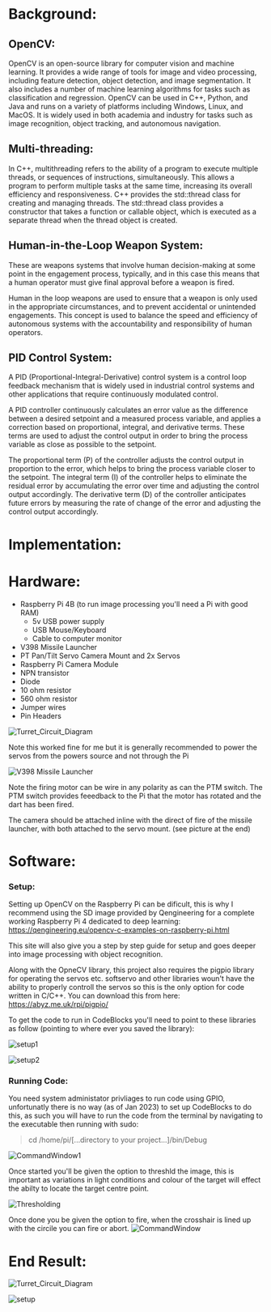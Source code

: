 # Background:
## OpenCV:
OpenCV is an open-source library for computer vision and machine learning. It provides a wide range of tools for image and video processing, including feature detection, object detection, and image segmentation. It also includes a number of machine learning algorithms for tasks such as classification and regression. OpenCV can be used in C++, Python, and Java and runs on a variety of platforms including Windows, Linux, and MacOS. It is widely used in both academia and industry for tasks such as image recognition, object tracking, and autonomous navigation.

## Multi-threading:
In C++, multithreading refers to the ability of a program to execute multiple threads, or sequences of instructions, simultaneously. This allows a program to perform multiple tasks at the same time, increasing its overall efficiency and responsiveness. C++ provides the std::thread class for creating and managing threads. The std::thread class provides a constructor that takes a function or callable object, which is executed as a separate thread when the thread object is created.

## Human-in-the-Loop Weapon System:
These are weapons systems that involve human decision-making at some point in the engagement process, typically, and in this case this means that a human operator must give final approval before a weapon is fired.

Human in the loop weapons are used to ensure that a weapon is only used in the appropriate circumstances, and to prevent accidental or unintended engagements. This concept is used to balance the speed and efficiency of autonomous systems with the accountability and responsibility of human operators.

## PID Control System:
A PID (Proportional-Integral-Derivative) control system is a control loop feedback mechanism that is widely used in industrial control systems and other applications that require continuously modulated control.

A PID controller continuously calculates an error value as the difference between a desired setpoint and a measured process variable, and applies a correction based on proportional, integral, and derivative terms. These terms are used to adjust the control output in order to bring the process variable as close as possible to the setpoint.

The proportional term (P) of the controller adjusts the control output in proportion to the error, which helps to bring the process variable closer to the setpoint. The integral term (I) of the controller helps to eliminate the residual error by accumulating the error over time and adjusting the control output accordingly. The derivative term (D) of the controller anticipates future errors by measuring the rate of change of the error and adjusting the control output accordingly.

# Implementation:

# Hardware:
- Raspberry Pi 4B (to run image processing you'll need a Pi with good RAM)
  - 5v USB power supply
  - USB Mouse/Keyboard
  - Cable to computer monitor   
- V398 Missile Launcher
- PT Pan/Tilt Servo Camera Mount and 2x Servos
- Raspberry Pi Camera Module
- NPN transistor
- Diode
- 10 ohm resistor
- 560 ohm resistor
- Jumper wires
- Pin Headers


![Turret_Circuit_Diagram](https://github.com/JasperWH/Turret-with-OpenCV/blob/main/Pictures/Turret_Circuit_Diagram.png)

Note this worked fine for me but it is generally recommended to power the servos from the powers source and not through the Pi

![V398 Missile Launcher](https://github.com/JasperWH/Turret-with-OpenCV/blob/main/Pictures/V398_Missile_Launcher.PNG)

Note the firing motor can be wire in any polarity as can the PTM switch. The PTM switch provides feeedback to the Pi that the motor has rotated and  the dart has been fired.

The camera should be attached inline with the direct of fire of the missile launcher, with both attached to the servo mount. (see picture at the end)

# Software:

### Setup:
Setting up OpenCV on the Raspberry Pi can be dificult, this is why I recommend using the SD image provided by Qengineering for a complete working Raspberry Pi 4 dedicated to deep learning: https://qengineering.eu/opencv-c-examples-on-raspberry-pi.html

This site will also give you a step by step guide for setup and goes deeper into image processing with object recognition.

Along with the OpneCV library, this project also requires the pigpio library for operating the servos etc. softservo and other libraries woun't have the ability to properly controll the servos so this is the only option for code written in C/C++. You can download this from here: https://abyz.me.uk/rpi/pigpio/

To get the code to run in CodeBlocks you'll need to point to these libraries as follow (pointing to where ever you saved the library):

![setup1](https://github.com/JasperWH/Turret-with-OpenCV/blob/main/Pictures/Setup1.png)

![setup2](https://github.com/JasperWH/Turret-with-OpenCV/blob/main/Pictures/Setup2.png)

### Running Code:
You need system administator privliages to run code using GPIO, unfortunatly there is no way (as of Jan 2023) to set up CodeBlocks to do this, as such you will have to run the code from the terminal by navigating to the executable then running with sudo:
>cd /home/pi/[...directory to your project...]/bin/Debug

![CommandWindow1](https://github.com/JasperWH/Turret-with-OpenCV/blob/main/Pictures/Command_Window1.png)

Once started you'll be given the option to threshld the image, this is important as variations in light conditions and colour of the target will effect the abilty to locate the target centre point.

![Thresholding](https://github.com/JasperWH/Turret-with-OpenCV/blob/main/Pictures/Thresholding.png)

Once done you be given the option to fire, when the crosshair is lined up with the circile you can fire or abort.
![CommandWindow](https://github.com/JasperWH/Turret-with-OpenCV/blob/main/Pictures/Command_Window.png)

# End Result:
![Turret_Circuit_Diagram](https://github.com/JasperWH/Turret-with-OpenCV/blob/main/Pictures/Engagment.gif)

![setup](https://github.com/JasperWH/Turret-with-OpenCV/blob/main/Pictures/Setup.jpg)
